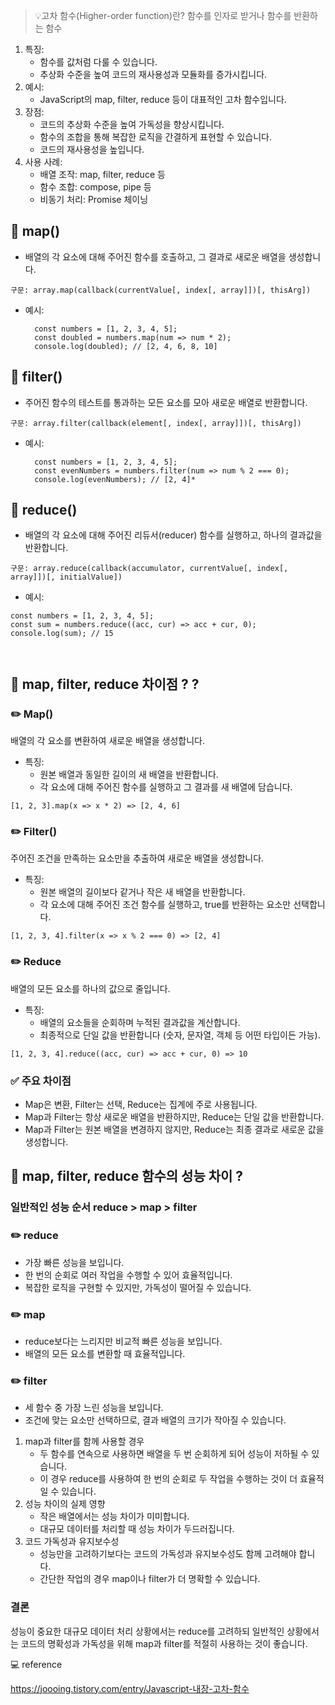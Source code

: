 <blockquote>
<p>💡고차 함수(Higher-order function)란?
함수를 인자로 받거나 함수를 반환하는 함수</p>
</blockquote>
<ol>
<li>특징:<ul>
<li>함수를 값처럼 다룰 수 있습니다.</li>
<li>추상화 수준을 높여 코드의 재사용성과 모듈화를 증가시킵니다.</li>
</ul>
</li>
<li>예시:<ul>
<li>JavaScript의 map, filter, reduce 등이 대표적인 고차 함수입니다.</li>
</ul>
</li>
<li>장점:<ul>
<li>코드의 추상화 수준을 높여 가독성을 향상시킵니다.</li>
<li>함수의 조합을 통해 복잡한 로직을 간결하게 표현할 수 있습니다.</li>
<li>코드의 재사용성을 높입니다.</li>
</ul>
</li>
<li>사용 사례:<ul>
<li>배열 조작: map, filter, reduce 등</li>
<li>함수 조합: compose, pipe 등</li>
<li>비동기 처리: Promise 체이닝</li>
</ul>
</li>
</ol>
<h2 id="📌-map">📌 map()</h2>
<ul>
<li>배열의 각 요소에 대해 주어진 함수를 호출하고, 그 결과로 새로운 배열을 생성합니다.</li>
</ul>
<pre><code class="language-jsx">구문: array.map(callback(currentValue[, index[, array]])[, thisArg])</code></pre>
<ul>
<li><p>예시:</p>
<pre><code class="language-jsx">  const numbers = [1, 2, 3, 4, 5];
  const doubled = numbers.map(num =&gt; num * 2);
  console.log(doubled); // [2, 4, 6, 8, 10]</code></pre>
</li>
</ul>
<h2 id="📌-filter">📌 filter()</h2>
<ul>
<li>주어진 함수의 테스트를 통과하는 모든 요소를 모아 새로운 배열로 반환합니다.</li>
</ul>
<pre><code class="language-jsx">구문: array.filter(callback(element[, index[, array]])[, thisArg])</code></pre>
<ul>
<li><p>예시:</p>
<pre><code class="language-jsx">  const numbers = [1, 2, 3, 4, 5];
  const evenNumbers = numbers.filter(num =&gt; num % 2 === 0);
  console.log(evenNumbers); // [2, 4]*</code></pre>
</li>
</ul>
<h2 id="📌-reduce">📌 reduce()</h2>
<ul>
<li>배열의 각 요소에 대해 주어진 리듀서(reducer) 함수를 실행하고, 하나의 결과값을 반환합니다.</li>
</ul>
<pre><code class="language-jsx">구문: array.reduce(callback(accumulator, currentValue[, index[, array]])[, initialValue])</code></pre>
<ul>
<li>예시:</li>
</ul>
<pre><code class="language-jsx">const numbers = [1, 2, 3, 4, 5];
const sum = numbers.reduce((acc, cur) =&gt; acc + cur, 0);
console.log(sum); // 15</code></pre>
<p><img alt="" src="https://velog.velcdn.com/images/eunyoung224/post/1b1bf08b-2276-4688-a120-43e1c9710cf5/image.png" /></p>
<p><img alt="" src="https://velog.velcdn.com/images/eunyoung224/post/1641f606-3495-480a-995f-1ea96d52ef54/image.png" /></p>
<h2 id="🤔-map-filter-reduce-차이점--">🤔 map, filter, reduce 차이점 ? ?</h2>
<h3 id="✏️-map">✏️ Map()</h3>
<p>배열의 각 요소를 변환하여 새로운 배열을 생성합니다.</p>
<ul>
<li>특징:<ul>
<li>원본 배열과 동일한 길이의 새 배열을 반환합니다.</li>
<li>각 요소에 대해 주어진 함수를 실행하고 그 결과를 새 배열에 담습니다.</li>
</ul>
</li>
</ul>
<pre><code class="language-jsx">[1, 2, 3].map(x =&gt; x * 2) =&gt; [2, 4, 6]</code></pre>
<h3 id="✏️-filter">✏️ Filter()</h3>
<p>주어진 조건을 만족하는 요소만을 추출하여 새로운 배열을 생성합니다.</p>
<ul>
<li>특징:<ul>
<li>원본 배열의 길이보다 같거나 작은 새 배열을 반환합니다.</li>
<li>각 요소에 대해 주어진 조건 함수를 실행하고, true를 반환하는 요소만 선택합니다.</li>
</ul>
</li>
</ul>
<pre><code class="language-jsx">[1, 2, 3, 4].filter(x =&gt; x % 2 === 0) =&gt; [2, 4]</code></pre>
<h3 id="✏️-reduce">✏️ Reduce</h3>
<p>배열의 모든 요소를 하나의 값으로 줄입니다.</p>
<ul>
<li>특징:<ul>
<li>배열의 요소들을 순회하며 누적된 결과값을 계산합니다.</li>
<li>최종적으로 단일 값을 반환합니다 (숫자, 문자열, 객체 등 어떤 타입이든 가능).</li>
</ul>
</li>
</ul>
<pre><code class="language-jsx">[1, 2, 3, 4].reduce((acc, cur) =&gt; acc + cur, 0) =&gt; 10</code></pre>
<h3 id="✅-주요-차이점">✅ 주요 차이점</h3>
<ul>
<li>Map은 변환, Filter는 선택, Reduce는 집계에 주로 사용됩니다.</li>
<li>Map과 Filter는 항상 새로운 배열을 반환하지만, Reduce는 단일 값을 반환합니다.</li>
<li>Map과 Filter는 원본 배열을 변경하지 않지만, Reduce는 최종 결과로 새로운 값을 생성합니다.</li>
</ul>
<h2 id="🤔-map-filter-reduce-함수의-성능-차이-">🤔 map, filter, reduce 함수의 성능 차이 ?</h2>
<h3 id="일반적인-성능-순서-reduce--map--filter">일반적인 성능 순서 reduce &gt; map &gt; filter</h3>
<h3 id="✏️-reduce-1">✏️ reduce</h3>
<ul>
<li>가장 빠른 성능을 보입니다.</li>
<li>한 번의 순회로 여러 작업을 수행할 수 있어 효율적입니다.</li>
<li>복잡한 로직을 구현할 수 있지만, 가독성이 떨어질 수 있습니다.</li>
</ul>
<h3 id="✏️-map-1">✏️ map</h3>
<ul>
<li>reduce보다는 느리지만 비교적 빠른 성능을 보입니다.</li>
<li>배열의 모든 요소를 변환할 때 효율적입니다.</li>
</ul>
<h3 id="✏️-filter-1">✏️ filter</h3>
<ul>
<li>세 함수 중 가장 느린 성능을 보입니다.</li>
<li>조건에 맞는 요소만 선택하므로, 결과 배열의 크기가 작아질 수 있습니다.</li>
</ul>
<ol>
<li>map과 filter를 함께 사용할 경우<ul>
<li>두 함수를 연속으로 사용하면 배열을 두 번 순회하게 되어 성능이 저하될 수 있습니다.</li>
<li>이 경우 reduce를 사용하여 한 번의 순회로 두 작업을 수행하는 것이 더 효율적일 수 있습니다.</li>
</ul>
</li>
<li>성능 차이의 실제 영향<ul>
<li>작은 배열에서는 성능 차이가 미미합니다.</li>
<li>대규모 데이터를 처리할 때 성능 차이가 두드러집니다.</li>
</ul>
</li>
<li>코드 가독성과 유지보수성<ul>
<li>성능만을 고려하기보다는 코드의 가독성과 유지보수성도 함께 고려해야 합니다.</li>
<li>간단한 작업의 경우 map이나 filter가 더 명확할 수 있습니다.</li>
</ul>
</li>
</ol>
<h3 id="결론">결론</h3>
<p>성능이 중요한 대규모 데이터 처리 상황에서는 reduce를 고려하되  일반적인 상황에서는 코드의 명확성과 가독성을 위해 map과 filter를 적절히 사용하는 것이 좋습니다.</p>
<p> 💻 reference</p>
<p>   <a href="https://joooing.tistory.com/entry/Javascript-%EB%82%B4%EC%9E%A5-%EA%B3%A0%EC%B0%A8-%ED%95%A8%EC%88%98">https://joooing.tistory.com/entry/Javascript-내장-고차-함수</a></p>